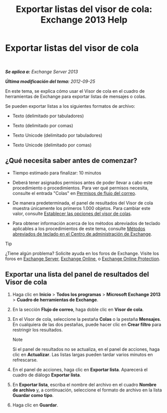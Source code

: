 ﻿---
title: 'Exportar listas del visor de cola: Exchange 2013 Help'
TOCTitle: Exportar listas del visor de cola
ms:assetid: dcb829cd-0ffd-4ea9-ac3e-eaac5a8d1194
ms:mtpsurl: https://technet.microsoft.com/es-es/library/Bb691328(v=EXCHG.150)
ms:contentKeyID: 49895958
ms.date: 04/23/2018
mtps_version: v=EXCHG.150
ms.translationtype: HT
---

# Exportar listas del visor de cola

 

_**Se aplica a:** Exchange Server 2013_

_**Última modificación del tema:** 2012-09-25_

En este tema, se explica cómo usar el Visor de cola en el cuadro de herramientas de Exchange para exportar listas de mensajes o colas.

Se pueden exportar listas a los siguientes formatos de archivo:

  - Texto (delimitado por tabuladores)

  - Texto (delimitado por comas)

  - Texto Unicode (delimitado por tabuladores)

  - Texto Unicode (delimitado por comas)

## ¿Qué necesita saber antes de comenzar?

  - Tiempo estimado para finalizar: 10 minutos

  - Deberá tener asignados permisos antes de poder llevar a cabo este procedimiento o procedimientos. Para ver qué permisos necesita, consulte el entrada "Colas" en [Permisos de flujo del correo](mail-flow-permissions-exchange-2013-help.md).

  - De manera predeterminada, el panel de resultados del Visor de cola muestra únicamente los primeros 1.000 objetos. Para cambiar este valor, consulte [Establecer las opciones del visor de colas](set-queue-viewer-options-exchange-2013-help.md).

  - Para obtener información acerca de los métodos abreviados de teclado aplicables a los procedimientos de este tema, consulte [Métodos abreviados de teclado en el Centro de administración de Exchange](keyboard-shortcuts-in-the-exchange-admin-center-exchange-online-protection-help.md).


> [!TIP]
> ¿Tiene algún problema? Solicite ayuda en los foros de Exchange. Visite los foros en <A href="https://go.microsoft.com/fwlink/p/?linkid=60612">Exchange Server</A>, <A href="https://go.microsoft.com/fwlink/p/?linkid=267542">Exchange Online</A>, o <A href="https://go.microsoft.com/fwlink/p/?linkid=285351">Exchange Online Protection</A>.



## Exportar una lista del panel de resultados del Visor de cola

1.  Haga clic en **Inicio** \> **Todos los programas** \> **Microsoft Exchange 2013** \> **Cuadro de herramientas de Exchange**.

2.  En la sección **Flujo de correo**, haga doble clic en **Visor de cola**.

3.  En el Visor de cola, seleccione la pestaña **Colas** o la pestaña **Mensajes**. En cualquiera de las dos pestañas, puede hacer clic en **Crear filtro** para restringir los resultados.
    

    > [!NOTE]
    > Si el panel de resultados no se actualiza, en el panel de acciones, haga clic en <STRONG>Actualizar</STRONG>. Las listas largas pueden tardar varios minutos en refrescarse.



4.  En el panel de acciones, haga clic en **Exportar lista**. Aparecerá el cuadro de diálogo **Exportar lista**.

5.  En **Exportar lista**, escriba el nombre del archivo en el cuadro **Nombre de archivo** y, a continuación, seleccione el formato de archivo en la lista **Guardar como tipo**.

6.  Haga clic en **Guardar**.

